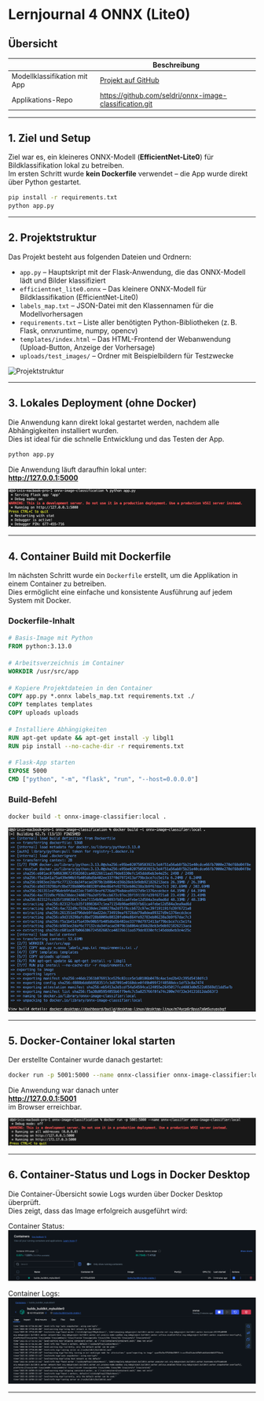 # Lernjournal 4 ONNX (Lite0)

## Übersicht

| | Beschreibung |
| -------- | ------- |
| Modellklassifikation mit App | [Projekt auf GitHub](https://github.com/seldri/models) |
| Applikations-Repo | https://github.com/seldri/onnx-image-classification.git |

---

## 1. Ziel und Setup

Ziel war es, ein kleineres ONNX-Modell (**EfficientNet-Lite0**) für Bildklassifikation lokal zu betreiben.  
Im ersten Schritt wurde **kein Dockerfile** verwendet – die App wurde direkt über Python gestartet.

```bash
pip install -r requirements.txt
python app.py
```

---

## 2. Projektstruktur

Das Projekt besteht aus folgenden Dateien und Ordnern:

- `app.py` – Hauptskript mit der Flask-Anwendung, die das ONNX-Modell lädt und Bilder klassifiziert
- `efficientnet_lite0.onnx` – Das kleinere ONNX-Modell für Bildklassifikation (EfficientNet-Lite0)
- `labels_map.txt` – JSON-Datei mit den Klassennamen für die Modellvorhersagen
- `requirements.txt` – Liste aller benötigten Python-Bibliotheken (z. B. Flask, onnxruntime, numpy, opencv)
- `templates/index.html` – Das HTML-Frontend der Webanwendung (Upload-Button, Anzeige der Vorhersage)
- `uploads/test_images/` – Ordner mit Beispielbildern für Testzwecke

![Projektstruktur](images/Bild1.png)

---

## 3. Lokales Deployment (ohne Docker)

Die Anwendung kann direkt lokal gestartet werden, nachdem alle Abhängigkeiten installiert wurden.  
Dies ist ideal für die schnelle Entwicklung und das Testen der App.

```bash
python app.py
```

Die Anwendung läuft daraufhin lokal unter:  
**http://127.0.0.1:5000**

![Lokaler Start über Python](images/Container1.png)

---

## 4. Container Build mit Dockerfile

Im nächsten Schritt wurde ein `Dockerfile` erstellt, um die Applikation in einem Container zu betreiben.  
Dies ermöglicht eine einfache und konsistente Ausführung auf jedem System mit Docker.

### Dockerfile-Inhalt

```dockerfile
# Basis-Image mit Python
FROM python:3.13.0

# Arbeitsverzeichnis im Container
WORKDIR /usr/src/app

# Kopiere Projektdateien in den Container
COPY app.py *.onnx labels_map.txt requirements.txt ./
COPY templates templates
COPY uploads uploads

# Installiere Abhängigkeiten
RUN apt-get update && apt-get install -y libgl1
RUN pip install --no-cache-dir -r requirements.txt

# Flask-App starten
EXPOSE 5000
CMD ["python", "-m", "flask", "run", "--host=0.0.0.0"]
```

### Build-Befehl

```bash
docker build -t onnx-image-classifier:local .
```

![Docker Build](images/Container2.png)

---

## 5. Docker-Container lokal starten

Der erstellte Container wurde danach gestartet:

```bash
docker run -p 5001:5000 --name onnx-classifier onnx-image-classifier:local
```

Die Anwendung war danach unter  
**http://127.0.0.1:5001**  
im Browser erreichbar.

![Docker-Run erfolgreich](images/Container5.png)

---

## 6. Container-Status und Logs in Docker Desktop

Die Container-Übersicht sowie Logs wurden über Docker Desktop überprüft.  
Dies zeigt, dass das Image erfolgreich ausgeführt wird:

Container Status:
![Docker Desktop Übersicht](images/Container3.png)  

Container Logs:
![Docker Desktop Logs](images/Container4.png)

---
